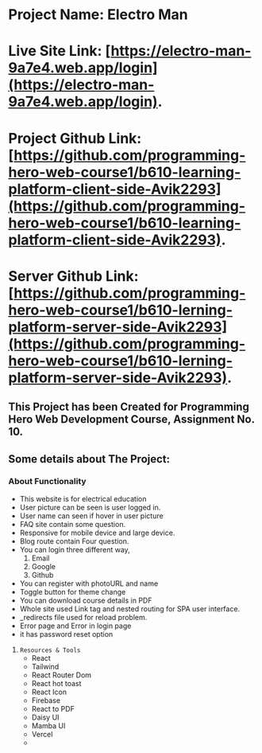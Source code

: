 # Project Name: Electro Man

# Live Site Link: [https://electro-man-9a7e4.web.app/login](https://electro-man-9a7e4.web.app/login).

# Project Github Link: [https://github.com/programming-hero-web-course1/b610-learning-platform-client-side-Avik2293](https://github.com/programming-hero-web-course1/b610-learning-platform-client-side-Avik2293).

# Server Github Link: [https://github.com/programming-hero-web-course1/b610-lerning-platform-server-side-Avik2293](https://github.com/programming-hero-web-course1/b610-lerning-platform-server-side-Avik2293).


## This Project has been Created for Programming Hero Web Development Course, Assignment No. 10.

## Some details about The Project:

### About Functionality
* This website is for electrical education
* User picture can be seen is user logged in.
* User name can seen if hover in user picture
* FAQ site contain some question.
* Responsive for mobile device and large device.
* Blog route contain Four question.
* You can login three different way,
    1. Email
    2. Google
    3. Github
* You can register with photoURL and name
* Toggle button for theme change
* You can download course details in PDF
* Whole site used Link tag and nested routing for SPA user interface. 
* _redirects file used for reload problem.
* Error page and Error in login page 
* it has password reset option


1. `Resources & Tools`
    * React
    * Tailwind
    * React Router Dom
    * React hot toast
    * React Icon
    * Firebase
    * React to PDF
    * Daisy UI
    * Mamba UI
    * Vercel
    * 

